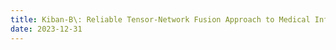 ```yaml
---
title: Kiban-B\: Reliable Tensor-Network Fusion Approach to Medical Informatics: Novel Techniques and Benchmarks
date: 2023-12-31
---
```


